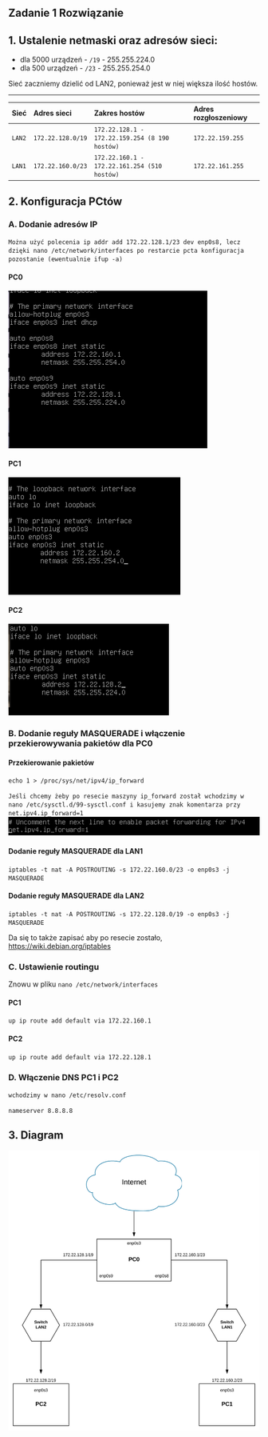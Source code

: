 Zadanie 1 Rozwiązanie
---------

## 1. Ustalenie netmaski oraz adresów sieci:
  * dla 5000 urządzeń  - ``/19``  - 255.255.224.0
  * dla 500 urządzeń - ``/23`` - 255.255.254.0
  
  Sieć zaczniemy dzielić od LAN2, ponieważ jest w niej większa ilość hostów.
  
  --------------------------------------------------------
  | Sieć | Adres sieci    | Zakres hostów | Adres rozgłoszeniowy |
  | ----- |:------------- |:-------------| :-------------|
  | ``LAN2`` |   ``172.22.128.0/19``    | ``172.22.128.1 - 172.22.159.254 (8 190 hostów)`` | ``172.22.159.255`` |
  | ``LAN1`` |   ``172.22.160.0/23``    | ``172.22.160.1 - 172.22.161.254 (510 hostów)`` | ``172.22.161.255`` |

## 2. Konfiguracja PCtów
### A. Dodanie adresów IP
``Można użyć polecenia ip addr add 172.22.128.1/23 dev enp0s8, lecz dzięki nano /etc/network/interfaces po restarcie pcta konfiguracja pozostanie (ewentualnie ifup -a)``
#### PC0
![adres ip dla pc0](ip1.png)
#### PC1
![adres ip dla pc1](ip2.png)
#### PC2
![adres ip dla pc2](ip3.png)

### B. Dodanie reguły MASQUERADE i włączenie przekierowywania pakietów dla PC0
#### Przekierowanie pakietów
``echo 1 > /proc/sys/net/ipv4/ip_forward``

``Jeśli chcemy żeby po resecie maszyny ip_forward został wchodzimy w nano /etc/sysctl.d/99-sysctl.conf i kasujemy znak komentarza przy net.ipv4.ip_forward=1``
![komentarz](kom.png)
#### Dodanie reguły MASQUERADE dla LAN1
``iptables -t nat -A POSTROUTING -s 172.22.160.0/23 -o enp0s3 -j MASQUERADE``
#### Dodanie reguły MASQUERADE dla LAN2
``iptables -t nat -A POSTROUTING -s 172.22.128.0/19 -o enp0s3 -j MASQUERADE``

Da się to także zapisać aby po resecie zostało, https://wiki.debian.org/iptables

### C. Ustawienie routingu
Znowu w pliku ``nano /etc/network/interfaces``
#### PC1
``up ip route add default via 172.22.160.1``
#### PC2
``up ip route add default via 172.22.128.1``

### D. Włączenie DNS PC1 i PC2
``wchodzimy w nano /etc/resolv.conf``

``nameserver 8.8.8.8``
## 3. Diagram
![Diagram](zadanie1_diagram.svg)
